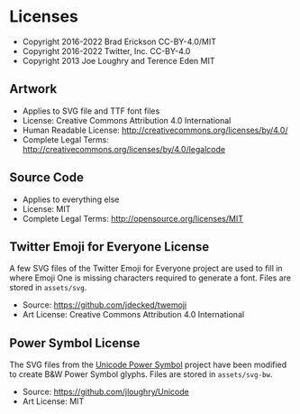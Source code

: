 # Licenses

* Copyright 2016-2022 Brad Erickson CC-BY-4.0/MIT
* Copyright 2016-2022 Twitter, Inc. CC-BY-4.0
* Copyright 2013 Joe Loughry and Terence Eden MIT

## Artwork
* Applies to SVG file and TTF font files
* License: Creative Commons Attribution 4.0 International
* Human Readable License: http://creativecommons.org/licenses/by/4.0/
* Complete Legal Terms: http://creativecommons.org/licenses/by/4.0/legalcode

## Source Code
* Applies to everything else
* License: MIT
* Complete Legal Terms: http://opensource.org/licenses/MIT

## Twitter Emoji for Everyone License
A few SVG files of the Twitter Emoji for Everyone project are used to fill in
where Emoji One is missing characters required to generate a font. Files are
stored in `assets/svg`.

* Source: https://github.com/jdecked/twemoji
* Art License: Creative Commons Attribution 4.0 International

## Power Symbol License
The SVG files from the [Unicode Power Symbol](http://unicodepowersymbol.com/)
project have been modified to create B&W Power Symbol glyphs. Files are stored
in `assets/svg-bw`.

* Source: https://github.com/jloughry/Unicode
* Art License: MIT
